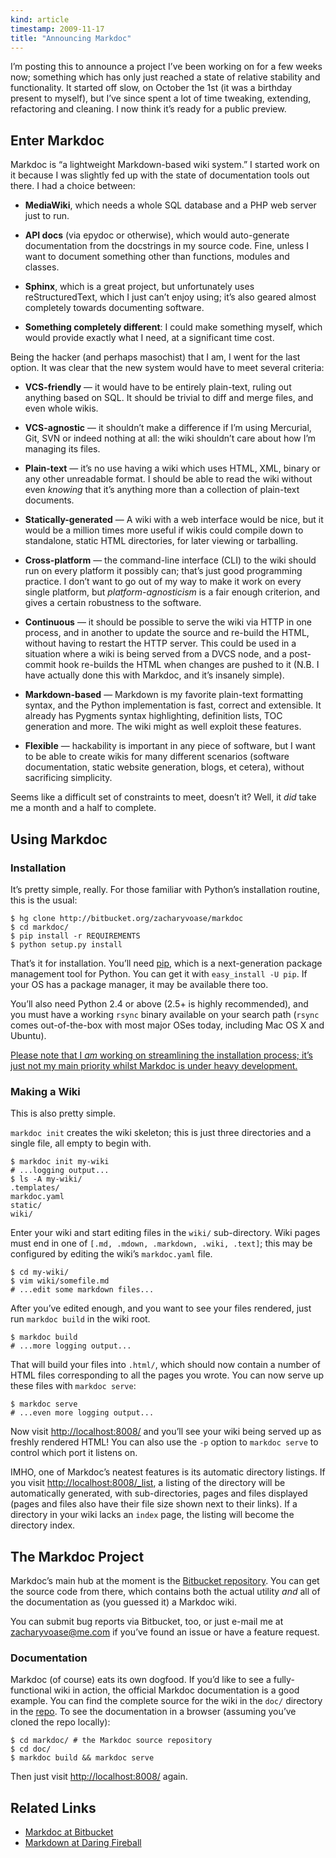 ```yaml
--- 
kind: article
timestamp: 2009-11-17
title: "Announcing Markdoc"
---
```


I’m posting this to announce a project I’ve been working on for a few weeks now;
something which has only just reached a state of relative stability and
functionality. It started off slow, on October the 1st (it was a birthday
present to myself), but I’ve since spent a lot of time tweaking, extending,
refactoring and cleaning. I now think it’s ready for a public preview.

## Enter Markdoc

Markdoc is “a lightweight Markdown-based wiki system.” I started work on it
because I was slightly fed up with the state of documentation tools out there. I
had a choice between:

*   **MediaWiki**, which needs a whole SQL database and a PHP web server just to
    run.

*   **API docs** (via epydoc or otherwise), which would auto-generate
    documentation from the docstrings in my source code. Fine, unless I want to
    document something other than functions, modules and classes.

*   **Sphinx**, which is a great project, but unfortunately uses
    reStructuredText, which I just can’t enjoy using; it’s also geared almost
    completely towards documenting software.

*   **Something completely different**: I could make something myself, which
    would provide exactly what I need, at a significant time cost.

Being the hacker (and perhaps masochist) that I am, I went for the last option.
It was clear that the new system would have to meet several criteria:

*   **VCS-friendly** — it would have to be entirely plain-text, ruling out
    anything based on SQL. It should be trivial to diff and merge files, and
    even whole wikis.

*   **VCS-agnostic** — it shouldn’t make a difference if I’m using Mercurial,
    Git, SVN or indeed nothing at all: the wiki shouldn’t care about how I’m
    managing its files.

*   **Plain-text** — it’s no use having a wiki which uses HTML, XML, binary or
    any other unreadable format. I should be able to read the wiki without even
    *knowing* that it’s anything more than a collection of plain-text documents.

*   **Statically-generated** — A wiki with a web interface would be nice, but it
    would be a million times more useful if wikis could compile down to
    standalone, static HTML directories, for later viewing or tarballing.

*   **Cross-platform** — the command-line interface (CLI) to the wiki should run
    on every platform it possibly can; that’s just good programming practice. I
    don’t want to go out of my way to make it work on every single platform, but
    *platform-agnosticism* is a fair enough criterion, and gives a certain
    robustness to the software.

*   **Continuous** — it should be possible to serve the wiki via HTTP in one
    process, and in another to update the source and re-build the HTML, without
    having to restart the HTTP server. This could be used in a situation where a
    wiki is being served from a DVCS node, and a post-commit hook re-builds the
    HTML when changes are pushed to it (N.B. I have actually done this with
    Markdoc, and it’s insanely simple).

*   **Markdown-based** — Markdown is my favorite plain-text formatting syntax,
    and the Python implementation is fast, correct and extensible. It already
    has Pygments syntax highlighting, definition lists, TOC generation and more.
    The wiki might as well exploit these features.

*   **Flexible** — hackability is important in any piece of software, but I want
    to be able to create wikis for many different scenarios (software
    documentation, static website generation, blogs, et cetera), without
    sacrificing simplicity.

Seems like a difficult set of constraints to meet, doesn’t it? Well, it *did*
take me a month and a half to complete.

## Using Markdoc

### Installation

It’s pretty simple, really. For those familiar with Python’s installation
routine, this is the usual:

    $ hg clone http://bitbucket.org/zacharyvoase/markdoc
    $ cd markdoc/
    $ pip install -r REQUIREMENTS
    $ python setup.py install

That’s it for installation. You’ll need [pip](http://pip.openplans.org/), which
is a next-generation package management tool for Python. You can get it with
`easy_install -U pip`. If your OS has a package manager, it may be available
there too.

You’ll also need Python 2.4 or above (2.5+ is highly recommended), and you must
have a working `rsync` binary available on your search path (`rsync` comes
out-of-the-box with most major OSes today, including Mac OS X and Ubuntu).

<ins>
  Please note that I <em>am</em> working on streamlining the installation
  process; it’s just not my main priority whilst Markdoc is under heavy
  development.
</ins>

### Making a Wiki

This is also pretty simple.

`markdoc init` creates the wiki skeleton; this is just three directories and a
single file, all empty to begin with.

    $ markdoc init my-wiki
    # ...logging output...
    $ ls -A my-wiki/
    .templates/
    markdoc.yaml
    static/
    wiki/

Enter your wiki and start editing files in the `wiki/` sub-directory. Wiki pages
must end in one of `[.md, .mdown, .markdown, .wiki, .text]`; this may be
configured by editing the wiki’s `markdoc.yaml` file.

    $ cd my-wiki/
    $ vim wiki/somefile.md
    # ...edit some markdown files...

After you’ve edited enough, and you want to see your files rendered, just run
`markdoc build` in the wiki root.

    $ markdoc build
    # ...more logging output...

That will build your files into `.html/`, which should now contain a number of
HTML files corresponding to all the pages you wrote. You can now serve up these
files with `markdoc serve`:

    $ markdoc serve
    # ...even more logging output...

Now visit <http://localhost:8008/> and you’ll see your wiki being served up as
freshly rendered HTML! You can also use the `-p` option to `markdoc serve` to
control which port it listens on.

IMHO, one of Markdoc’s neatest features is its automatic directory listings. If
you visit <http://localhost:8008/_list>, a listing of the directory will be
automatically generated, with sub-directories, pages and files displayed (pages
and files also have their file size shown next to their links). If a directory
in your wiki lacks an `index` page, the listing will become the directory index.

## The Markdoc Project

Markdoc’s main hub at the moment is the
[Bitbucket repository](http://bitbucket.org/zacharyvoase/markdoc). You can get
the source code from there, which contains both the actual utility *and* all of
the documentation as (you guessed it) a Markdoc wiki.

You can submit bug reports via Bitbucket, too, or just e-mail me at
<zacharyvoase@me.com> if you’ve found an issue or have a feature request.

### Documentation

Markdoc (of course) eats its own dogfood. If you’d like to see a
fully-functional wiki in action, the official Markdoc documentation is a good
example. You can find the complete source for the wiki in the `doc/` directory
in the [repo](http://bitbucket.org/zacharyvoase/markdoc). To see the
documentation in a browser (assuming you’ve cloned the repo locally):

    $ cd markdoc/ # the Markdoc source repository
    $ cd doc/
    $ markdoc build && markdoc serve

Then just visit <http://localhost:8008/> again.

## Related Links

* [Markdoc at Bitbucket](http://bitbucket.org/zacharyvoase/markdoc)
* [Markdown at Daring Fireball](http://daringfireball.net/projects/markdown)
